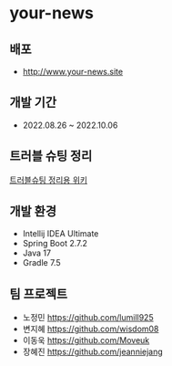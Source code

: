 # your-news

## 배포
- http://www.your-news.site

## 개발 기간
- 2022.08.26 ~ 2022.10.06

## 트러블 슈팅 정리
[트러블슈팅 정리용 위키](https://github.com/wisdom08/your-news/wiki)


## 개발 환경
- Intellij IDEA Ultimate
- Spring Boot 2.7.2
- Java 17
- Gradle 7.5

## 팀 프로젝트
- 노정민 https://github.com/lumill925
- 변지혜 https://github.com/wisdom08
- 이동욱 https://github.com/Moveuk
- 장혜진 https://github.com/jeanniejang

